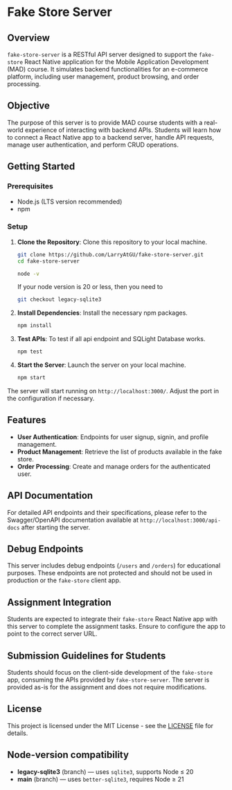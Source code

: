 # Fake Store Server

## Overview

`fake-store-server` is a RESTful API server designed to support the `fake-store` React Native application for the Mobile Application Development (MAD) course. It simulates backend functionalities for an e-commerce platform, including user management, product browsing, and order processing.

## Objective

The purpose of this server is to provide MAD course students with a real-world experience of interacting with backend APIs. Students will learn how to connect a React Native app to a backend server, handle API requests, manage user authentication, and perform CRUD operations.

## Getting Started

### Prerequisites

- Node.js (LTS version recommended)
- npm

### Setup

1. **Clone the Repository**: Clone this repository to your local machine.

   ```bash
   git clone https://github.com/LarryAtGU/fake-store-server.git
   cd fake-store-server

   node -v
   ```

   If your node version is 20 or less, then you need to

   ```bash
   git checkout legacy-sqlite3
   ```

2. **Install Dependencies**: Install the necessary npm packages.

   ```bash
   npm install
   ```

3. **Test APIs**: To test if all api endpoint and SQLight Database works.

   ```bash
   npm test
   ```

4. **Start the Server**: Launch the server on your local machine.

   ```bash
   npm start
   ```

The server will start running on `http://localhost:3000/`. Adjust the port in the configuration if necessary.

## Features

- **User Authentication**: Endpoints for user signup, signin, and profile management.
- **Product Management**: Retrieve the list of products available in the fake store.
- **Order Processing**: Create and manage orders for the authenticated user.

## API Documentation

For detailed API endpoints and their specifications, please refer to the Swagger/OpenAPI documentation available at `http://localhost:3000/api-docs` after starting the server.

## Debug Endpoints

This server includes debug endpoints (`/users` and `/orders`) for educational purposes. These endpoints are not protected and should not be used in production or the `fake-store` client app.

## Assignment Integration

Students are expected to integrate their `fake-store` React Native app with this server to complete the assignment tasks. Ensure to configure the app to point to the correct server URL.

## Submission Guidelines for Students

Students should focus on the client-side development of the `fake-store` app, consuming the APIs provided by `fake-store-server`. The server is provided as-is for the assignment and does not require modifications.

## License

This project is licensed under the MIT License - see the [LICENSE](./LICENSE) file for details.

## Node-version compatibility

- **legacy-sqlite3** (branch) — uses `sqlite3`, supports Node ≤ 20
- **main** (branch) — uses `better-sqlite3`, requires Node ≥ 21
